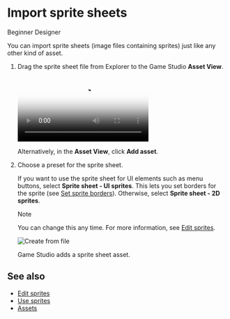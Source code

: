 # Import sprite sheets

<span class="badge text-bg-primary">Beginner</span>
<span class="badge text-bg-success">Designer</span>

You can import sprite sheets (image files containing sprites) just like any other kind of asset.

1. Drag the sprite sheet file from Explorer to the Game Studio **Asset View**.

    <p>
    <video autoplay loop class="responsive-video" poster="media/drag-and-drop-sprite-sheet.jpg">
    <source src="media/drag-and-drop-sprite-sheet.mp4" type="video/mp4">
    </video>
    </p>

    Alternatively, in the **Asset View**, click **Add asset**.

2. Choose a preset for the sprite sheet.

    If you want to use the sprite sheet for UI elements such as menu buttons, select **Sprite sheet - UI sprites**. This lets you set borders for the sprite (see [Set sprite borders](set-sprite-borders.md)). Otherwise, select **Sprite sheet - 2D sprites**.

    >[!Note]
    >You can change this any time. For more information, see [Edit sprites](edit-sprites.md).

    ![Create from file](media/create-and-add-assets-import-directly-from-file.png)

    Game Studio adds a sprite sheet asset.

## See also

* [Edit sprites](edit-sprites.md)
* [Use sprites](use-sprites.md)
* [Assets](../game-studio/assets.md)
